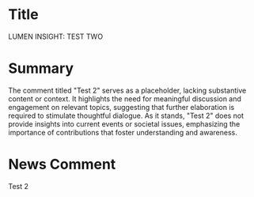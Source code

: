 # Title
LUMEN INSIGHT: TEST TWO

# Summary
The comment titled "Test 2" serves as a placeholder, lacking substantive content or context. It highlights the need for meaningful discussion and engagement on relevant topics, suggesting that further elaboration is required to stimulate thoughtful dialogue. As it stands, "Test 2" does not provide insights into current events or societal issues, emphasizing the importance of contributions that foster understanding and awareness.

# News Comment
Test 2
